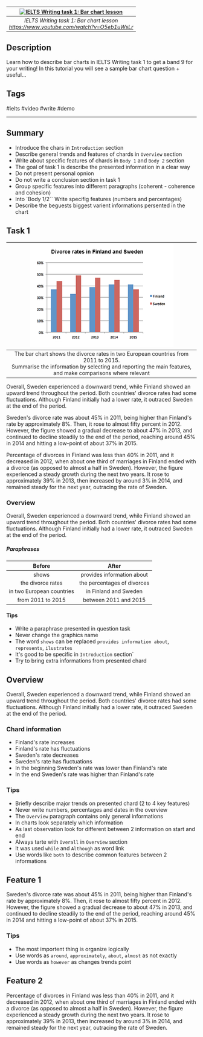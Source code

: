 |[![IELTS Writing task 1: Bar chart lesson](https://img.youtube.com/vi/O5eb1uWsLrU/maxresdefault.jpg)](https://www.youtube.com/watch?v=O5eb1uWsLrU)|
|:---:|
|*IELTS Writing task 1: Bar chart lesson<br>https://www.youtube.com/watch?v=O5eb1uWsLr*|


## Description

Learn how to describe bar charts in IELTS Writing task 1 to get a band 9 for your writing! In this tutorial you will see a sample bar chart question + useful...

## Tags

#ielts #video #write #demo

------------------------------------------------------------------------

## Summary
- Introduce the chars in `Introduction` section
- Describe general trends and features of chards in `Overview` section
- Write about specific features of chards in `Body 1` and `Body 2` section
- The goal of task 1 is describe the presented information in a clear way
- Do not present personal opnion
- Do not write a conclusion section in task 1
- Group specific features into different paragraphs (coherent - coherence and cohesion)
- Into `Body 1/2`` Write specifig features (numbers and percentages)
- Describe the beguests biggest varient informations persented in the chart

## Task 1

|![char 1]( ../images/b6c7180a-e288-48a8-a5d0-10cd32861faa.png )|
|:---:|
|The bar chart shows the divorce rates in two European countries from 2011 to 2015.<br>Summarise the information by selecting and reporting the main features, and make comparisons where relevant|

Overall, Sweden experienced a downward trend, while Finland showed an upward trend throughout the period. Both countries' divorce rates had some fluctuations. Although Finland initially had a lower rate, it outraced Sweden at the end of the period.

Sweden's divorce rate was about 45% in 2011, being higher than Finland's rate by approximately 8%. Then, it rose to almost fifty percent in 2012. However, the figure showed a gradual decrease to about 47% in 2013, and continued to decline steadily to the end of the period, reaching around 45% in 2014 and hitting a low-point of about 37% in 2015.

Percentage of divorces in Finland was less than 40% in 2011, and it decreased in 2012, when about one third of marriages in Finland ended with a divorce (as opposed to almost a half in Sweden). However, the figure experienced a steady growth during the next two years. It rose to approximately 39% in 2013, then increased by around 3% in 2014, and remained steady for the next year, outracing the rate of Sweden.

### Overview

Overall, Sweden experienced a downward trend, while Finland showed an upward trend throughout the period. Both countries' divorce rates had some fluctuations. Although Finland initially had a lower rate, it outraced Sweden at the end of the period.

##### Paraphrases
| Before | After |
|:---:|:---:|
|shows|provides information about|
|the divorce rates|the percentages of divorces|
|in two European countries|in Finland and Sweden|
|from 2011 to 2015|between 2011 and 2015|

#### Tips
- Write a paraphrase presented in question task
- Never change the graphics name
- The word `shows` can be replaced `provides information about`, `represents`, `ilustrates`
- It's good to be specific in `Introduction` section`
- Try to bring extra informations from presented chard

## Overview
Overall, Sweden experienced a downward trend, while Finland showed an upward trend throughout the period. Both countries' divorce rates had some fluctuations. Although Finland initially had a lower rate, it outraced Sweden at the end of the period.

### Chard information
- Finland's rate increases
- Finland's rate has fluctuations
- Sweden's rate decreases
- Sweden's rate has fluctuations
- In the beginning Sweden's rate was lower than Finland's rate
- In the end Sweden's rate was higher than Finland's rate

### Tips
- Briefly describe major trends on presented chard (2 to 4 key features)
- Never write numbers, percentages and dates in the overview
- The `Overview` paragraph contains only general informations
- In charts look separately which information
- As last observation look for different between 2 information on start and end
- Always tarte with `Overall` in `Overview` section
- It was used `while` and `Although` as word link
- Use words like `both` to describe common features between 2 informations

## Feature 1
Sweden's divorce rate was about 45% in 2011, being higher than Finland's rate by approximately 8%. Then, it rose to almost fifty percent in 2012. However, the figure showed a gradual decrease to about 47% in 2013, and continued to decline steadily to the end of the period, reaching around 45% in 2014 and hitting a low-point of about 37% in 2015.

### Tips
- The most importent thing is organize logically
- Use words as `around`, `approximately`, `about`, `almost` as not exactly 
- Use words  as `however` as changes trends point

## Feature 2
Percentage of divorces in Finland was less than 40% in 2011, and it decreased in 2012, when about one third of marriages in Finland ended with a divorce (as opposed to almost a half in Sweden). However, the figure experienced a steady growth during the next two years. It rose to approximately 39% in 2013, then increased by around 3% in 2014, and remained steady for the next year, outracing the rate of Sweden.

